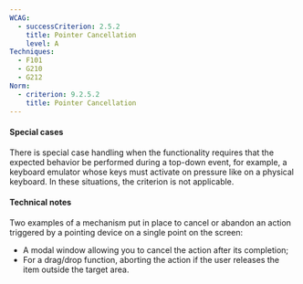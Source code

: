 ```yaml
---
WCAG:
  - successCriterion: 2.5.2
    title: Pointer Cancellation
    level: A
Techniques:
  - F101
  - G210
  - G212
Norm:
  - criterion: 9.2.5.2
    title: Pointer Cancellation
---
```


#### Special cases

There is special case handling when the functionality requires that the expected behavior be performed during a top-down event, for example, a keyboard emulator whose keys must activate on pressure like on a physical keyboard. In these situations, the criterion is not applicable.

#### Technical notes

Two examples of a mechanism put in place to cancel or abandon an action triggered by a pointing device on a single point on the screen:

- A modal window allowing you to cancel the action after its completion;
- For a drag/drop function, aborting the action if the user releases the item outside the target area.
